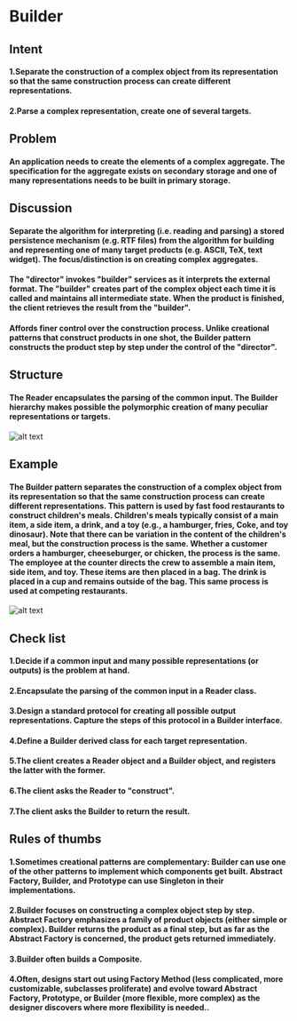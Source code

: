 
 # Builder
 
 ## Intent
 
#### 1.Separate the construction of a complex object from its representation so that the same construction process can create different representations.
#### 2.Parse a complex representation, create one of several targets.

## Problem

#### An application needs to create the elements of a complex aggregate. The specification for the aggregate exists on secondary storage and one of many representations needs to be built in primary storage.

## Discussion

#### Separate the algorithm for interpreting (i.e. reading and parsing) a stored persistence mechanism (e.g. RTF files) from the algorithm for building and representing one of many target products (e.g. ASCII, TeX, text widget). The focus/distinction is on creating complex aggregates.

#### The "director" invokes "builder" services as it interprets the external format. The "builder" creates part of the complex object each time it is called and maintains all intermediate state. When the product is finished, the client retrieves the result from the "builder".

#### Affords finer control over the construction process. Unlike creational patterns that construct products in one shot, the Builder pattern constructs the product step by step under the control of the "director".

## Structure


#### The Reader encapsulates the parsing of the common input. The Builder hierarchy makes possible the polymorphic creation of many peculiar representations or targets.


![alt text](https://sourcemaking.com/files/v2/content/patterns/Builder.svg)


## Example

#### The Builder pattern separates the construction of a complex object from its representation so that the same construction process can create different representations. This pattern is used by fast food restaurants to construct children's meals. Children's meals typically consist of a main item, a side item, a drink, and a toy (e.g., a hamburger, fries, Coke, and toy dinosaur). Note that there can be variation in the content of the children's meal, but the construction process is the same. Whether a customer orders a hamburger, cheeseburger, or chicken, the process is the same. The employee at the counter directs the crew to assemble a main item, side item, and toy. These items are then placed in a bag. The drink is placed in a cup and remains outside of the bag. This same process is used at competing restaurants.

![alt text](https://sourcemaking.com/files/v2/content/patterns/Builder_example1.svg)

## Check list

#### 1.Decide if a common input and many possible representations (or outputs) is the problem at hand.
#### 2.Encapsulate the parsing of the common input in a Reader class.
#### 3.Design a standard protocol for creating all possible output representations. Capture the steps of this protocol in a Builder interface.
#### 4.Define a Builder derived class for each target representation.
#### 5.The client creates a Reader object and a Builder object, and registers the latter with the former.
#### 6.The client asks the Reader to "construct".
#### 7.The client asks the Builder to return the result.

## Rules of thumbs

#### 1.Sometimes creational patterns are complementary: Builder can use one of the other patterns to implement which components get built. Abstract Factory, Builder, and Prototype can use Singleton in their implementations.
#### 2.Builder focuses on constructing a complex object step by step. Abstract Factory emphasizes a family of product objects (either simple or complex). Builder returns the product as a final step, but as far as the Abstract Factory is concerned, the product gets returned immediately.
#### 3.Builder often builds a Composite.
#### 4.Often, designs start out using Factory Method (less complicated, more customizable, subclasses proliferate) and evolve toward Abstract Factory, Prototype, or Builder (more flexible, more complex) as the designer discovers where more flexibility is needed..
